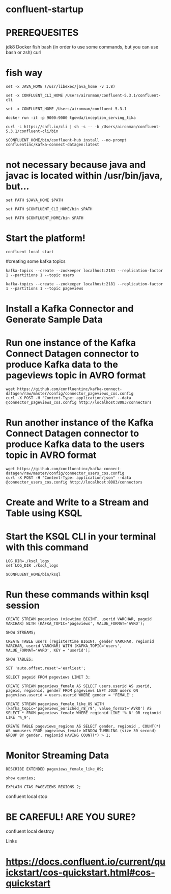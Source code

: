 # confluent-startup

# PREREQUESITES

  jdk8
  Docker
  fish bash (in order to use some commands, but you can use bash or zsh)
  curl
  
# fish way
	
	set -x JAVA_HOME (/usr/libexec/java_home -v 1.8)

	set -x CONFLUENT_CLI_HOME /Users/aironman/confluent-5.3.1/confluent-cli

	set -x CONFLUENT_HOME /Users/aironman/confluent-5.3.1
  
	docker run -it -p 9000:9000 tgowda/inception_serving_tika

	curl -L https://cnfl.io/cli | sh -s -- -b /Users/aironman/confluent-5.3.1/confluent-cli/bin

	$CONFLUENT_HOME/bin/confluent-hub install --no-prompt confluentinc/kafka-connect-datagen:latest

# not necessary because java and javac is located within /usr/bin/java, but...

	set PATH $JAVA_HOME $PATH

	set PATH $CONFLUENT_CLI_HOME/bin $PATH

	set PATH $CONFLUENT_HOME/bin $PATH

# Start the platform!

	confluent local start

#creating some kafka topics 
	
	kafka-topics --create --zookeeper localhost:2181 --replication-factor 1 --partitions 1 --topic users

	kafka-topics --create --zookeeper localhost:2181 --replication-factor 1 --partitions 1 --topic pageviews

# Install a Kafka Connector and Generate Sample Data
# Run one instance of the Kafka Connect Datagen connector to produce Kafka data to the pageviews topic in AVRO format
	
	wget https://github.com/confluentinc/kafka-connect-datagen/raw/master/config/connector_pageviews_cos.config
	curl -X POST -H "Content-Type: application/json" --data @connector_pageviews_cos.config http://localhost:8083/connectors

# Run another instance of the Kafka Connect Datagen connector to produce Kafka data to the users topic in AVRO format

	wget https://github.com/confluentinc/kafka-connect-datagen/raw/master/config/connector_users_cos.config
	curl -X POST -H "Content-Type: application/json" --data @connector_users_cos.config http://localhost:8083/connectors

# Create and Write to a Stream and Table using KSQL
# Start the KSQL CLI in your terminal with this command

	LOG_DIR=./ksql_logs 
	set LOG_DIR ./ksql_logs

	$CONFLUENT_HOME/bin/ksql

# Run these commands within ksql session

	CREATE STREAM pageviews (viewtime BIGINT, userid VARCHAR, pageid VARCHAR) WITH (KAFKA_TOPIC='pageviews', VALUE_FORMAT='AVRO');

	SHOW STREAMS;

	CREATE TABLE users (registertime BIGINT, gender VARCHAR, regionid VARCHAR, userid VARCHAR) WITH (KAFKA_TOPIC='users', VALUE_FORMAT='AVRO', KEY = 'userid');

	SHOW TABLES;

	SET 'auto.offset.reset'='earliest';

	SELECT pageid FROM pageviews LIMIT 3;

	CREATE STREAM pageviews_female AS SELECT users.userid AS userid, pageid, regionid, gender FROM pageviews LEFT JOIN users ON pageviews.userid = users.userid WHERE gender = 'FEMALE';

	CREATE STREAM pageviews_female_like_89 WITH (kafka_topic='pageviews_enriched_r8_r9', value_format='AVRO') AS SELECT * FROM pageviews_female WHERE regionid LIKE '%_8' OR regionid LIKE '%_9';

	CREATE TABLE pageviews_regions AS SELECT gender, regionid , COUNT(*) AS numusers FROM pageviews_female WINDOW TUMBLING (size 30 second) GROUP BY gender, regionid HAVING COUNT(*) > 1;

# Monitor Streaming Data

	DESCRIBE EXTENDED pageviews_female_like_89;

	show queries;

	EXPLAIN CTAS_PAGEVIEWS_REGIONS_2;

  confluent local stop

# BE CAREFUL! ARE YOU SURE?
  confluent local destroy

Links

  # https://docs.confluent.io/current/quickstart/cos-quickstart.html#cos-quickstart
